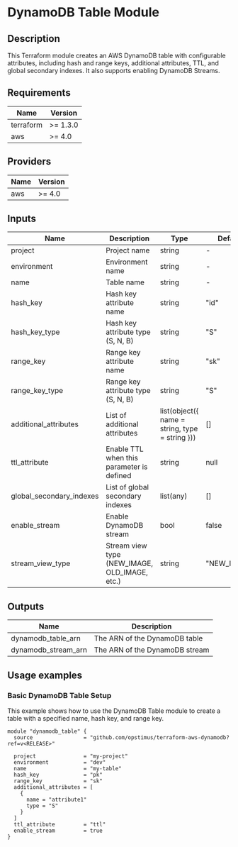 # DynamoDB Table Module

## Description

This Terraform module creates an AWS DynamoDB table with configurable attributes, including hash and range keys, additional attributes, TTL, and global secondary indexes. It also supports enabling DynamoDB Streams.

## Requirements

| Name      | Version   |
|-----------|-----------|
| terraform | >= 1.3.0  |
| aws       | >= 4.0    |

## Providers

| Name  | Version |
|-------|---------|
| aws   | >= 4.0  |

## Inputs

| Name                    | Description                             | Type   | Default     | Required |
|-------------------------|-----------------------------------------|--------|-------------|:--------:|
| project                 | Project name                            | string | -           |   yes    |
| environment             | Environment name                        | string | -           |   yes    |
| name                    | Table name                              | string | -           |   yes    |
| hash_key                | Hash key attribute name                 | string | "id"        |    no    |
| hash_key_type           | Hash key attribute type (S, N, B)       | string | "S"         |    no    |
| range_key               | Range key attribute name                | string | "sk"        |    no    |
| range_key_type          | Range key attribute type (S, N, B)      | string | "S"         |    no    |
| additional_attributes   | List of additional attributes           | list(object({ name = string, type = string })) | []        |    no    |
| ttl_attribute           | Enable TTL when this parameter is defined | string | null      |    no    |
| global_secondary_indexes| List of global secondary indexes        | list(any) | []         |    no    |
| enable_stream           | Enable DynamoDB stream                  | bool   | false       |    no    |
| stream_view_type        | Stream view type (NEW_IMAGE, OLD_IMAGE, etc.) | string | "NEW_IMAGE" |    no    |

## Outputs

| Name                | Description                       |
|---------------------|-----------------------------------|
| dynamodb_table_arn  | The ARN of the DynamoDB table     |
| dynamodb_stream_arn | The ARN of the DynamoDB stream    |

## Usage examples

### Basic DynamoDB Table Setup

This example shows how to use the DynamoDB Table module to create a table with a specified name, hash key, and range key.

```hcl
module "dynamodb_table" {
  source                = "github.com/opstimus/terraform-aws-dynamodb?ref=v<RELEASE>"

  project               = "my-project"
  environment           = "dev"
  name                  = "my-table"
  hash_key              = "pk"
  range_key             = "sk"
  additional_attributes = [
    {
      name = "attribute1"
      type = "S"
    }
  ]
  ttl_attribute         = "ttl"
  enable_stream         = true
}
```
